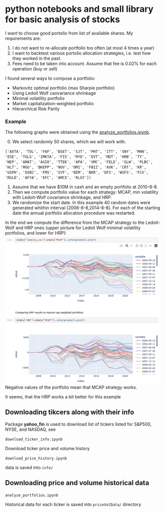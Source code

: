 # python notebooks and small library for basic analysis of stocks
I want to choose good portolio from list of available shares.
My requirements are:
1. I do not want to re-allocate portfolio too often (at most 4 times a year)
2. I want to backtest various portolio allocation strategies, i.e. test how they worked in the past.
3. Fees need to be taken into account. Assume that fee is 0.02% for each operation (buy or sell)

I found several ways to compose a portfolio:
  * Markovitz optimal portfolio (max Sharpie portfolio)
  * Using Ledoit Wolf caovariance shrinkage
  * Minimal volatility portfolio
  * Market capitalization-weighted portfolio
  * Hierarchical Risk Parity

### Example
The following graphs were obtained using the [analyze_portfolios.ipynb](analyze_portfolios.ipynb).

0. We select randomly 50 shares, which we will work with.

`['AXTA', 'TOL', 'FAF', 'BSET', 'SJT', 'PHT', 'ITT', 'SNY', 'MHN',
       'ESE', 'TGLS', 'IMKTA', 'FIS', 'MYD', 'EVT', 'MDT', 'HRB', 'TY', 'NEP', 'AMAT', 'AGIO', 'TTEK', 'APA', 'VMC', 'FELE', 'GLW', 'PLBC', 'HLT', 'MGU', 'BKEPP', 'NUV', 'OMI', 'FBIZ', 'AVK', 'CRT', 'KR', 'USPH', 'OSBC', 'FMS', 'SYF', 'NIM', 'BKR', 'DFS', 'WSFS', 'FCX', 'RGLD', 'AFYA', 'EFC', 'AMCX', 'RLGY'])`
1. Assume that we have $10M in cash and an empty portfolio at 2010-8-8.
2. Then we compute portfolio value for each strategy: MCAP, min volatility with Ledoit-Wolf covariance shrinkage, and HRP.
3. We randomize the start date. In this example 40 random dates were generated whithin interval [2006-8-8,2014-8-8].
For each of the starting date the annual portfolio allocation procedure was restarted.

In the end we compute the difference from the MCAP strategy to the Ledoit-Wolf and HRP ones (upper picture for Ledoit Wolf minimal volatility portfolios, and lower for HRP):
![simulation results](docs/hrp_vs_ledoit_vs_mcap.png)
Negative values of the portfolio mean that MCAP strategy works.

It seems, that the HRP works a bit better for this example

## Downloading tikcers along with their info
Package **yahoo_fin** is used to download list of tickers listed for S&P500, NYSE, and NASDAQ, see

```download_ticker_info.ipynb```

Download ticker price and volume history

```download_price_history.ipynb```

data is saved into ```info/```

## Downloading price and volume historical data

```analyze_portfolios.ipynb```

Historical data for each ticker is saved into ```priceVolData/``` directory 